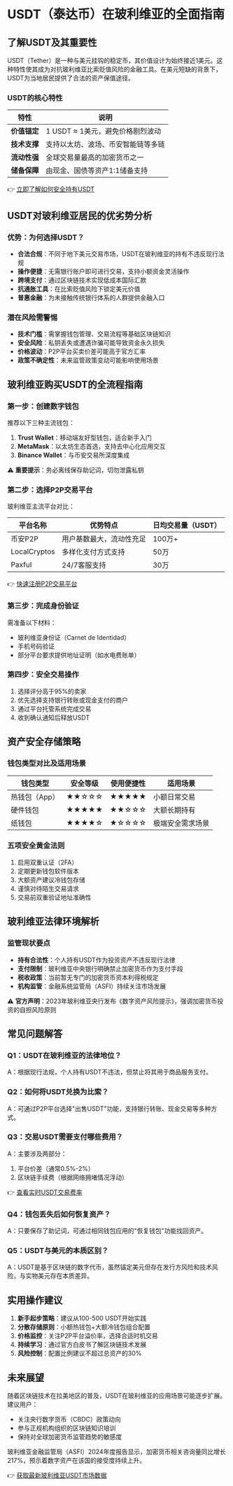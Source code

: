 # USDT（泰达币）在玻利维亚的全面指南  

## 了解USDT及其重要性  

USDT（Tether）是一种与美元挂钩的稳定币，其价值设计为始终接近1美元。这种特性使其成为对抗玻利维亚比索贬值风险的金融工具。在美元短缺的背景下，USDT为当地居民提供了合法的资产保值途径。  

### USDT的核心特性  
| 特性          | 说明                              |
|---------------|-----------------------------------|
| **价值锚定**  | 1 USDT ≈ 1美元，避免价格剧烈波动     |
| **技术支撑**  | 支持以太坊、波场、币安智能链等多链   |
| **流动性强**  | 全球交易量最高的加密货币之一         |
| **储备保障**  | 由现金、国债等资产1:1储备支持        |

👉 [立即了解如何安全持有USDT](https://bit.ly/okx_welcome)  

## USDT对玻利维亚居民的优劣势分析  

### 优势：为何选择USDT？  
- **合法合规**：不同于地下美元交易市场，USDT在玻利维亚的持有不违反现行法规  
- **操作便捷**：无需银行账户即可进行交易，支持小额资金灵活操作  
- **跨境支付**：通过区块链技术实现低成本国际汇款  
- **抗通胀工具**：在比索贬值风险下锁定美元价值  
- **普惠金融**：为未接触传统银行体系的人群提供金融入口  

### 潜在风险需警惕  
- **技术门槛**：需掌握钱包管理、交易流程等基础区块链知识  
- **安全风险**：私钥丢失或遭遇诈骗可能导致资金永久损失  
- **价格波动**：P2P平台买卖价差可能高于官方汇率  
- **政策不确定性**：未来监管政策变动可能影响使用场景  

## 玻利维亚购买USDT的全流程指南  

### 第一步：创建数字钱包  
推荐以下三种主流钱包：  
1. **Trust Wallet**：移动端友好型钱包，适合新手入门  
2. **MetaMask**：以太坊生态首选，支持去中心化应用交互  
3. **Binance Wallet**：与币安交易所深度集成  

⚠️ **重要提示**：务必离线保存助记词，切勿泄露私钥  

### 第二步：选择P2P交易平台  
玻利维亚主流平台对比：  

| 平台名称         | 优势特点                          | 日均交易量（USDT） |  
|------------------|-----------------------------------|-------------------|  
| 币安P2P          | 用户基数最大，流动性充足           | 100万+            |  
| LocalCryptos     | 多样化支付方式支持                 | 50万              |  
| Paxful           | 24/7客服支持                      | 30万              |  

👉 [快速注册P2P交易平台](https://bit.ly/okx_welcome)  

### 第三步：完成身份验证  
需准备以下材料：  
- 玻利维亚身份证（Carnet de Identidad）  
- 手机号码验证  
- 部分平台要求提供地址证明（如水电费账单）  

### 第四步：安全交易操作  
1. 选择评分高于95%的卖家  
2. 优先选择支持银行转账或现金支付的商户  
3. 通过平台托管系统完成交易  
4. 收到确认通知后释放USDT  

## 资产安全存储策略  

### 钱包类型对比及适用场景  
| 钱包类型       | 安全等级 | 使用便捷性 | 适用场景               |  
|----------------|----------|------------|------------------------|  
| 热钱包（App）  | ★★☆☆☆    | ★★★★★      | 小额日常交易           |  
| 硬件钱包       | ★★★★★    | ★★☆☆☆      | 大额长期持有           |  
| 纸钱包         | ★★★★☆    | ★☆☆☆☆      | 极端安全需求场景       |  

### 五项安全黄金法则  
1. 启用双重认证（2FA）  
2. 定期更新钱包软件版本  
3. 大额资产建议冷钱包存储  
4. 谨慎对待陌生交易请求  
5. 交易前双重验证地址准确性  

## 玻利维亚法律环境解析  

### 监管现状要点  
- **持有合法性**：个人持有USDT作为投资资产不违反现行法律  
- **支付限制**：玻利维亚中央银行明确禁止加密货币作为支付手段  
- **税收政策**：当前暂无专门的加密货币资本利得税规定  
- **机构监管**：金融系统监管局（ASFI）持续关注市场发展  

⚠️ **官方声明**：2023年玻利维亚央行发布《数字资产风险提示》，强调加密货币投资的自担风险原则  

## 常见问题解答  

### Q1：USDT在玻利维亚的法律地位？  
A：根据现行法规，个人持有USDT不违法，但禁止将其用于商品服务支付。  

### Q2：如何将USDT兑换为比索？  
A：可通过P2P平台选择"出售USDT"功能，支持银行转账、现金交易等多种方式。  

### Q3：交易USDT需要支付哪些费用？  
A：主要涉及两部分：  
1. 平台价差（通常0.5%-2%）  
2. 区块链手续费（根据网络拥堵情况浮动）  

👉 [查看实时USDT交易费率](https://bit.ly/okx_welcome)  

### Q4：钱包丢失后如何恢复资产？  
A：只要保存了助记词，可通过相同钱包应用的"恢复钱包"功能找回资产。  

### Q5：USDT与美元的本质区别？  
A：USDT是基于区块链的数字代币，虽然锚定美元但存在发行方风险和技术风险，与实物美元存在本质差异。  

## 实用操作建议  

1. **新手起步策略**：建议从100-500 USDT开始实践  
2. **分散存储原则**：小额热钱包+大额冷钱包组合配置  
3. **价格监控**：关注P2P平台溢价率，选择合适时机交易  
4. **持续学习**：通过官方白皮书了解区块链技术发展  
5. **风险控制**：配置比例建议不超过总资产的30%  

## 未来展望  

随着区块链技术在拉美地区的普及，USDT在玻利维亚的应用场景可能逐步扩展。建议用户：  
- 关注央行数字货币（CBDC）政策动向  
- 参与正规机构组织的区块链知识培训  
- 保持对全球加密货币监管趋势的敏感度  

玻利维亚金融监管局（ASFI）2024年度报告显示，加密货币相关咨询量同比增长217%，预示着数字资产在该国的接受度持续上升。  

👉 [获取最新玻利维亚USDT市场数据](https://bit.ly/okx_welcome)
